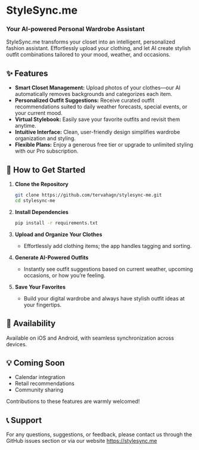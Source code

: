 # StyleSync.me

### Your AI-powered Personal Wardrobe Assistant

StyleSync.me transforms your closet into an intelligent, personalized fashion assistant. Effortlessly upload your clothing, and let AI create stylish outfit combinations tailored to your mood, weather, and occasions.

## ✨ Features

* **Smart Closet Management:** Upload photos of your clothes—our AI automatically removes backgrounds and categorizes each item.
* **Personalized Outfit Suggestions:** Receive curated outfit recommendations suited to daily weather forecasts, special events, or your current mood.
* **Virtual Stylebook:** Easily save your favorite outfits and revisit them anytime.
* **Intuitive Interface:** Clean, user-friendly design simplifies wardrobe organization and styling.
* **Flexible Plans:** Enjoy a generous free tier or upgrade to unlimited styling with our Pro subscription.

## 🚀 How to Get Started

1. **Clone the Repository**

   ```bash
   git clone https://github.com/tervahagn/stylesync-me.git
   cd stylesync-me
   ```

2. **Install Dependencies**

   ```bash
   pip install -r requirements.txt
   ```

3. **Upload and Organize Your Clothes**

   * Effortlessly add clothing items; the app handles tagging and sorting.

4. **Generate AI-Powered Outfits**

   * Instantly see outfit suggestions based on current weather, upcoming occasions, or how you’re feeling.

5. **Save Your Favorites**

   * Build your digital wardrobe and always have stylish outfit ideas at your fingertips.

## 📱 Availability

Available on iOS and Android, with seamless synchronization across devices.

## 💡 Coming Soon

* Calendar integration
* Retail recommendations
* Community sharing

Contributions to these features are warmly welcomed!

## 📞 Support

For any questions, suggestions, or feedback, please contact us through the GitHub issues section or via our website https://stylesync.me
